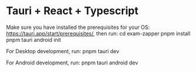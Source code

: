 # Tauri + React + Typescript

Make sure you have installed the prerequisites for your OS: https://tauri.app/start/prerequisites/, then run:
  cd exam-zapper
  pnpm install
  pnpm tauri android init

For Desktop development, run:
  pnpm tauri dev

For Android development, run:
  pnpm tauri android dev

